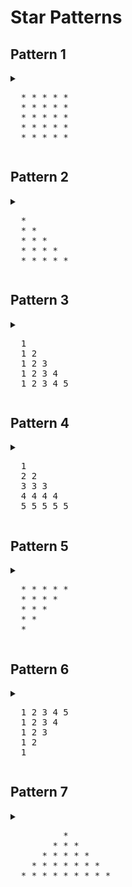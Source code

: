 

# Star Patterns

## Pattern 1

<details>
  <summary>
<pre>
  * * * * * 
  * * * * * 
  * * * * * 
  * * * * * 
  * * * * * 
</pre>
  </summary>

  ```javascript
  function squarePattern ( num ) {
    for ( let row = 1; row <= num; row++ ) {
        let star = '';
        for ( let col = 1; col <= num; col++ ) {
            star = star + "* ";
        }
    console.log(star);
    }
}

squarePattern(5);
```
</details>


## Pattern 2 

<details>
  <summary>
<pre>
  *
  * * 
  * * * 
  * * * * 
  * * * * * 
</pre>
  </summary>

  ```javascript
  // ITERATIVE APPROACH 

  function starPattern( n ) {
    for ( let row = 1; row <= n; row++ ){
        star = "";
        for( let col = 1; col <= row; col++ ){
            star = star + "* ";
        }
    console.log( star );
    }
  }

  starPattern ( 5 );

```

  ```javascript
  // RECURSIVE APPROACH
  
function printRow ( n ,row, col = 1 ){
    if ( col > row ){
        return "";
    }
    return "* " + printRow( n,row, col + 1 );
}

function starPattern ( n , row = 1 ){
    if ( row > n ){
        return;
    }
    console.log( printRow( n,row ));
    starPattern ( n , row + 1 );
}

starPattern ( 5 );



```
</details>



## Pattern 3 

<details>
  <summary>
<pre>
  1
  1 2 
  1 2 3 
  1 2 3 4 
  1 2 3 4 5 
</pre>
  </summary>

  ```javascript
  // ITERATIVE APPROACH 

  function starPattern( n ) {
    for ( let row = 1; row <= n; row++ ){
       let result = "";
        for ( let col = 1; col <= row; col++ ){
            result = result + col + " ";
        }
        console.log( result.trim() );
    }
  }
  starPattern( 5 );

```

  ```javascript
  // RECURSIVE APPROACH

function printRow ( n ,row, col = 1 ){
    if ( col > row ){
        return "";
    }
    return col + " " + printRow( n,row, col + 1 );
}

function starPattern ( n , row = 1 ){
    if ( row > n ){
        return;
    }
    console.log( printRow( n,row ));
    starPattern ( n , row + 1 );
}

starPattern ( 5 );

```
</details>




## Pattern 4 

<details>
  <summary>
<pre>
  1
  2 2 
  3 3 3 
  4 4 4 4 
  5 5 5 5 5 
</pre>
  </summary>

  ```javascript
  // ITERATIVE APPROACH 

  function starPattern( n ) {
    for ( let row = 1; row <= n; row++ ){
       let result = "";
        for ( let col = 1; col <= row; col++ ){
            result = result + row + " ";
        }
        console.log( result.trim() );
    }
  }
  starPattern( 5 );

```

  ```javascript
  // RECURSIVE APPROACH

function printRow ( n ,row, col = 1 ){
    if ( col > row ){
        return "";
    }
    return row + " " + printRow( n,row, col + 1 );
}

function starPattern ( n , row = 1 ){
    if ( row > n ){
        return;
    }
    console.log( printRow( n,row ));
    starPattern ( n , row + 1 );
}

starPattern ( 5 );

```
</details>


## Pattern 5

<details>
  <summary>
<pre>
  * * * * * 
  * * * * 
  * * *
  * *  
  * 
</pre>
  </summary>

  ```javascript
  // ITERATIVE APPROACH 

  function starPattern ( n ){
    for ( let row = 0; row < n; row++ ){
        let star = "";
        for ( let col = 0; col < n - row; col++ ){
            star = star + "* ";
        }
        console.log ( star );
    }
}

starPattern ( 5 );

```

  ```javascript
  // RECURSIVE APPROACH

function printRow( n, row, col = 0 ){
    if ( col >= n - row ){
        return "";
    }
    return "* " + printRow( n, row, col + 1 );
}

function starPattern ( n, row = 0 ){
    if ( row >= n ){
        return;
    }
    console.log( printRow( n ,row ));
    starPattern(n,row + 1);
}

starPattern ( 5 );

```
</details>




## Pattern 6

<details>
  <summary>
<pre>
  1 2 3 4 5 
  1 2 3 4 
  1 2 3
  1 2 
  1 
</pre>
  </summary>

  ```javascript
  // ITERATIVE APPROACH 

  function starPattern ( n ){
    for ( let row = 1; row <= n; row++ ){
        let star = "";
        for ( let col = 1; col <= n - row + 1; col++ ){
            star = star + col + " ";
        }
        console.log ( star );
    }
}

starPattern ( 5 );



```

  ```javascript
  // RECURSIVE APPROACH


function printRow( n, row, col = 1 ){
    if ( col > n - row + 1 ){
        return "";
    }
    return col + " " + printRow( n, row, col + 1 );
}

function starPattern ( n, row = 1 ){
    if ( row > n ){
        return;
    }
    console.log( printRow( n ,row ));
    starPattern(n,row + 1);
}

starPattern ( 5 );

```
</details>




## Pattern 7

<details>
  <summary>
<pre>
          *
        * * *
      * * * * *
    * * * * * * *
  * * * * * * * * *
</pre>
  </summary>

  ```javascript
  // ITERATIVE APPROACH 

  function starPattern ( n ) {
    for ( let row = 1; row <= n; row++ ){
        let fullLine = "";
        for ( let space = n-row ; space > 0 ; space-- ){
            fullLine += "$";
        }
        for ( let star = 1; star <= row * 2 - 1; star++ ){
            fullLine += "*";
        }
        for (let space = n-row ; space > 0; space-- ){
            fullLine += "$";
        }
        console.log( fullLine );
    }
}

starPattern ( 5 );
```

  ```javascript
  // RECURSIVE APPROACH
  
function printRow(n, row, currentCharIndex = 1, fullLine = "") {
    if (currentCharIndex > 2 * n - 1) {
        console.log(fullLine);
        return;
    }

    if (currentCharIndex <= n - row || currentCharIndex > n + row - 1) {
        fullLine += "$";
    } else {
        fullLine += "*";
    }

    printRow(n, row, currentCharIndex + 1, fullLine);
}

function starPattern(n, row = 1) {
    if (row > n) {
        return;
    }

    printRow(n, row);
    starPattern(n, row + 1);
}

starPattern(5);


```
</details>



